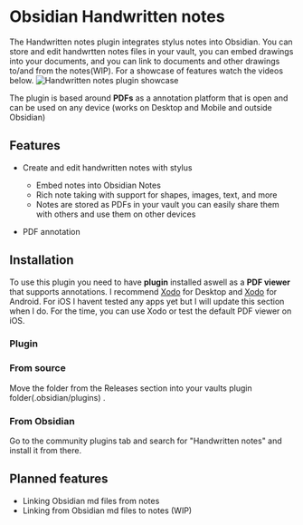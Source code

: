 # Obsidian Handwritten notes

The Handwritten notes plugin integrates stylus notes into Obsidian. You can store and edit handwrtten notes files in your vault, you can embed drawings into your documents, and you can link to documents and other drawings to/and from the notes(WIP). For a showcase of  features watch the videos below.
![Handwritten notes plugin showcase](https://youtu.be/dkdKeCJzVQA)

The plugin is based around **PDFs** as a annotation platform that is open and can be used on any device (works on Desktop and Mobile and outside Obsidian)

## Features
 - Create and edit handwritten notes with stylus
    - Embed notes into Obsidian Notes
    - Rich note taking with support for shapes, images, text, and more
    - Notes are stored as PDFs in your vault you can easily share them with others and use them on other devices

- PDF annotation

## Installation
To use this plugin you need to have **plugin** installed aswell as a **PDF viewer** that supports annotations. I recommend [Xodo](https://www.xodo.com/) for Desktop and [Xodo](https://play.google.com/store/apps/details?id=com.xodo.pdf.reader&hl=en&gl=US) for Android. For iOS I havent tested any apps yet but I will update this section when I do. For the time, you can use Xodo or test the default PDF viewer on iOS.
### Plugin
### From source
Move the folder from the Releases section into your vaults plugin folder(.obsidian/plugins) .
### From Obsidian
Go to the community plugins tab and search for "Handwritten notes" and install it from there.
## Planned features
- Linking Obsidian md files from notes
- Linking from Obsidian md files to notes (WIP)